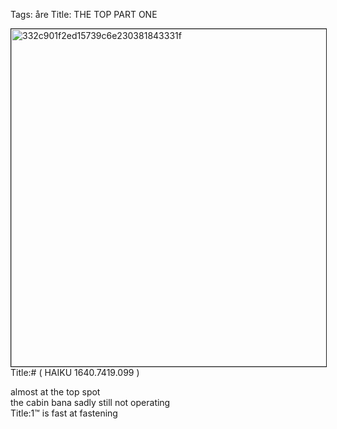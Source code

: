 Tags: åre
Title: THE TOP PART ONE
  
<p><img src="https://objects.hbvu.su/blotpix/2013/01/20.jpeg" width=540 height=540 alt="332c901f2ed15739c6e230381843331f" border=1>
Title:# ( HAIKU 1640.7419.099 )  
  
almost at the top spot  
the cabin bana sadly still not operating  
Title:1™ is fast at fastening  
  
